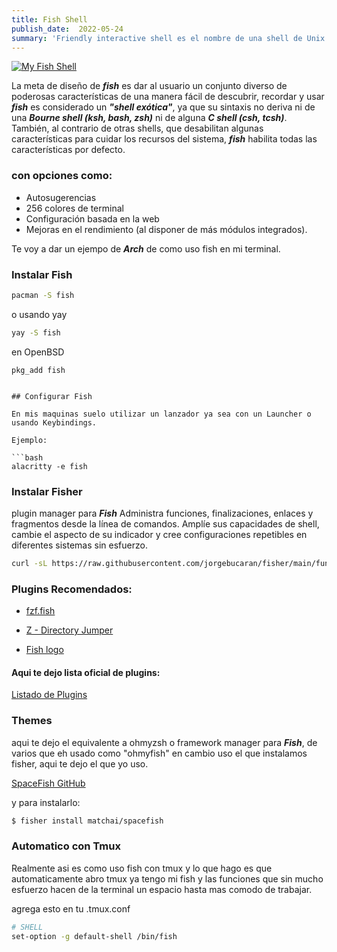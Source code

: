 ```yaml
---
title: Fish Shell 
publish_date:  2022-05-24
summary: 'Friendly interactive shell es el nombre de una shell de Unix que pretende ser interactiva y amigable para el usuario, al contrario de otras shells.'
---
```


[![My Fish Shell](/fish.png)](https://fishshell.com)

 La meta de diseño de ***fish*** es dar al usuario un conjunto diverso de poderosas características de una manera fácil de descubrir, recordar y usar ***fish*** es considerado un ***"shell exótica"***, ya que su sintaxis no deriva ni de una ***Bourne shell (ksh, bash, zsh)*** ni de alguna ***C shell (csh, tcsh)***. También, al contrario de otras shells, que desabilitan algunas características para cuidar los recursos del sistema, ***fish*** habilita todas las características por defecto.
 
 ### con opciones como:
* Autosugerencias
* 256 colores de terminal
* Configuración basada en la web
* Mejoras en el rendimiento (al disponer de más módulos integrados).

Te voy a dar un ejempo de ***Arch*** de como uso fish en mi terminal.

### Instalar Fish

```bash
pacman -S fish
```

o usando yay

```bash
yay -S fish
```

en OpenBSD

```ksh
pkg_add fish


## Configurar Fish

En mis maquinas suelo utilizar un lanzador ya sea con un Launcher o usando Keybindings.

Ejemplo:

```bash
alacritty -e fish
```

### Instalar Fisher  
plugin manager para ***Fish*** Administra funciones, finalizaciones, enlaces y fragmentos desde la línea de comandos. Amplíe sus capacidades de shell, cambie el aspecto de su indicador y cree configuraciones repetibles en diferentes sistemas sin esfuerzo.

```bash
curl -sL https://raw.githubusercontent.com/jorgebucaran/fisher/main/functions/fisher.fish | source && fisher install jorgebucaran/fisher
```


### Plugins Recomendados:

* [fzf.fish](https://github.com/PatrickF1/fzf.fish)

* [Z - Directory Jumper](https://github.com/jethrokuan/z)

* [Fish logo](https://github.com/laughedelic/fish_logo)

#### Aqui te dejo lista oficial de plugins:

[Listado de Plugins](https://git.io/awesome.fish)

### Themes
aqui te dejo el equivalente a ohmyzsh o framework manager para ***Fish***, de varios que eh usado como "ohmyfish" en cambio uso el que instalamos fisher, aqui te dejo el que yo uso.

[SpaceFish GitHub](https://github.com/matchai/spacefish)

y para instalarlo:

```bash
$ fisher install matchai/spacefish
```

### Automatico con Tmux
Realmente asi es como uso fish con tmux y lo que hago es que automaticamente abro tmux ya tengo mi fish y las funciones que sin mucho esfuerzo hacen de la terminal un espacio hasta mas comodo de trabajar.

agrega esto en tu .tmux.conf

```bash
# SHELL
set-option -g default-shell /bin/fish
```
